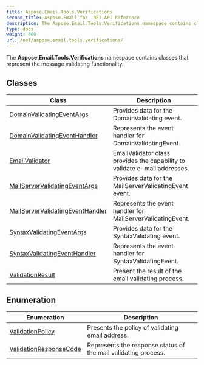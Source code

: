 ```yaml
---
title: Aspose.Email.Tools.Verifications
second_title: Aspose.Email for .NET API Reference
description: The Aspose.Email.Tools.Verifications namespace contains classes that represent the message validating functionality
type: docs
weight: 460
url: /net/aspose.email.tools.verifications/
---
```

The **Aspose.Email.Tools.Verifications** namespace contains classes that represent the message validating functionality.

## Classes

| Class | Description |
| --- | --- |
| [DomainValidatingEventArgs](./domainvalidatingeventargs/) | Provides data for the DomainValidating event. |
| [DomainValidatingEventHandler](./domainvalidatingeventhandler/) | Represents the event handler for DomainValidatingEvent. |
| [EmailValidator](./emailvalidator/) | EmailValidator class provides the capability to validate e-mail addresses. |
| [MailServerValidatingEventArgs](./mailservervalidatingeventargs/) | Provides data for the MailServerValidatingEvent event. |
| [MailServerValidatingEventHandler](./mailservervalidatingeventhandler/) | Represents the event handler for MailServerValidatingEvent. |
| [SyntaxValidatingEventArgs](./syntaxvalidatingeventargs/) | Provides data for the SyntaxValidating event. |
| [SyntaxValidatingEventHandler](./syntaxvalidatingeventhandler/) | Represents the event handler for SyntaxValidatingEvent. |
| [ValidationResult](./validationresult/) | Present the result of the email validating process. |
## Enumeration

| Enumeration | Description |
| --- | --- |
| [ValidationPolicy](./validationpolicy/) | Presents the policy of validating email address. |
| [ValidationResponseCode](./validationresponsecode/) | Represents the response status of the mail validating process. |


